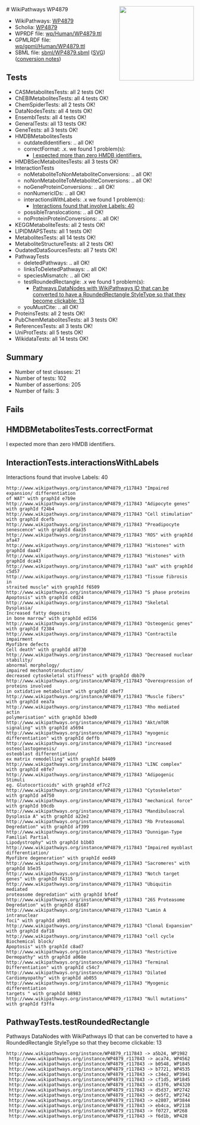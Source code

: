 <img style="float: right; width: 200px" src="../logo.png" />
# WikiPathways WP4879

* WikiPathways: [WP4879](https://identifiers.org/wikipathways:WP4879)
* Scholia: [WP4879](https://scholia.toolforge.org/wikipathways/WP4879)
* WPRDF file: [wp/Human/WP4879.ttl](../wp/Human/WP4879.ttl)
* GPMLRDF file: [wp/gpml/Human/WP4879.ttl](../wp/gpml/Human/WP4879.ttl)
* SBML file: [sbml/WP4879.sbml](../sbml/WP4879.sbml) ([SVG](../sbml/WP4879.svg)) ([conversion notes](../sbml/WP4879.txt))

## Tests
* CASMetabolitesTests: all 2 tests OK!
* ChEBIMetabolitesTests: all 4 tests OK!
* ChemSpiderTests: all 2 tests OK!
* DataNodesTests: all 4 tests OK!
* EnsemblTests: all 4 tests OK!
* GeneralTests: all 13 tests OK!
* GeneTests: all 3 tests OK!
* HMDBMetabolitesTests
    * outdatedIdentifiers: .. all OK!
    * correctFormat: .x. we found 1 problem(s):
        * [I expected more than zero HMDB identifiers.](#ad154c1e)
* HMDBSecMetabolitesTests: all 3 tests OK!
* InteractionTests
    * noMetaboliteToNonMetaboliteConversions: .. all OK!
    * noNonMetaboliteToMetaboliteConversions: .. all OK!
    * noGeneProteinConversions: .. all OK!
    * nonNumericIDs: .. all OK!
    * interactionsWithLabels: .x we found 1 problem(s):
        * [Interactions found that involve Labels: 40](#fe97a915)
    * possibleTranslocations: .. all OK!
    * noProteinProteinConversions: .. all OK!
* KEGGMetaboliteTests: all 2 tests OK!
* LIPIDMAPSTests: all 1 tests OK!
* MetabolitesTests: all 14 tests OK!
* MetaboliteStructureTests: all 2 tests OK!
* OudatedDataSourcesTests: all 7 tests OK!
* PathwayTests
    * deletedPathways: .. all OK!
    * linksToDeletedPathways: .. all OK!
    * speciesMismatch: .. all OK!
    * testRoundedRectangle: .x we found 1 problem(s):
        * [Pathways DataNodes with WikiPathways ID that can be converted to have a RoundedRectangle StyleType so that they become clickable: 13](#579fa5c8)
    * youMustCite: .. all OK!
* ProteinsTests: all 2 tests OK!
* PubChemMetabolitesTests: all 3 tests OK!
* ReferencesTests: all 3 tests OK!
* UniProtTests: all 5 tests OK!
* WikidataTests: all 14 tests OK!


## Summary

* Number of test classes: 21
* Number of tests: 102
* Number of assertions: 205
* Number of fails: 3

## Fails

<a name="ad154c1e" />

## HMDBMetabolitesTests.correctFormat

I expected more than zero HMDB identifiers.
<a name="fe97a915" />

## InteractionTests.interactionsWithLabels

Interactions found that involve Labels: 40
```
http://www.wikipathways.org/instance/WP4879_r117843 "Impaired expansion/ differentiation
of WAT" with graphId e7b9e
http://www.wikipathways.org/instance/WP4879_r117843 "Adipocyte genes" with graphId f24b4
http://www.wikipathways.org/instance/WP4879_r117843 "Cell stimulation" with graphId dcefb
http://www.wikipathways.org/instance/WP4879_r117843 "Preadipocyte senescence" with graphId daa35
http://www.wikipathways.org/instance/WP4879_r117843 "ROS" with graphId afa47
http://www.wikipathways.org/instance/WP4879_r117843 "Histones" with graphId daa47
http://www.wikipathways.org/instance/WP4879_r117843 "Histones" with graphId dca43
http://www.wikipathways.org/instance/WP4879_r117843 "aaX" with graphId c5d57
http://www.wikipathways.org/instance/WP4879_r117843 "Tissue fibrosis in 
straited muscle" with graphId f6509
http://www.wikipathways.org/instance/WP4879_r117843 "S phase proteins 
Apoptosis" with graphId cdd24
http://www.wikipathways.org/instance/WP4879_r117843 "Skeletal Dysplasia/
Increased fatty deposits 
in bone marrow" with graphId ed156
http://www.wikipathways.org/instance/WP4879_r117843 "Osteogenic genes" with graphId f2384
http://www.wikipathways.org/instance/WP4879_r117843 "Contractile impairment
Myofibre defects
Cell death" with graphId a8730
http://www.wikipathways.org/instance/WP4879_r117843 "Decreased nuclear stability/ 
abnormal morphology/
impaired mechanotransduction/
decreased cytoskeletal stiffness" with graphId dbb79
http://www.wikipathways.org/instance/WP4879_r117843 "Overexpression of proteins involved 
in oxtidative metabolism" with graphId c0ef7
http://www.wikipathways.org/instance/WP4879_r117843 "Muscle fibers" with graphId eea7a
http://www.wikipathways.org/instance/WP4879_r117843 "Rho mediated actin 
polymerisation" with graphId b3ed0
http://www.wikipathways.org/instance/WP4879_r117843 "Akt/mTOR signaling" with graphId a5694
http://www.wikipathways.org/instance/WP4879_r117843 "myogenic differentiation" with graphId deffb
http://www.wikipathways.org/instance/WP4879_r117843 "increased osteoclastogenesis/ 
osteoblast differentiation/
ex matrix remodelling" with graphId b4409
http://www.wikipathways.org/instance/WP4879_r117843 "LINC complex" with graphId e8fe7
http://www.wikipathways.org/instance/WP4879_r117843 "Adipogenic Stimuli
eg. Glutocorticoids" with graphId ef7c2
http://www.wikipathways.org/instance/WP4879_r117843 "Cytoskeleton" with graphId a4750
http://www.wikipathways.org/instance/WP4879_r117843 "mechanical force" with graphId b9cdb
http://www.wikipathways.org/instance/WP4879_r117843 "Mandibuloacral Dysplasia A" with graphId a22e2
http://www.wikipathways.org/instance/WP4879_r117843 "Rb Proteasomal 
Degredation" with graphId af399
http://www.wikipathways.org/instance/WP4879_r117843 "Dunnigan-Type Familial Partial 
Lipodystrophy" with graphId b1b03
http://www.wikipathways.org/instance/WP4879_r117843 "Impaired myoblast differentiation/
Myofibre degeneration" with graphId eed49
http://www.wikipathways.org/instance/WP4879_r117843 "Sacromeres" with graphId b5e35
http://www.wikipathways.org/instance/WP4879_r117843 "Notch target genes" with graphId f4315
http://www.wikipathways.org/instance/WP4879_r117843 "Ubiquitin mediated
proteasome degredation" with graphId bfe4f
http://www.wikipathways.org/instance/WP4879_r117843 "26S Proteasome 
Degredation" with graphId d1687
http://www.wikipathways.org/instance/WP4879_r117843 "Lamin A intranuclear 
foci" with graphId a99d1
http://www.wikipathways.org/instance/WP4879_r117843 "Clonal Expansion" with graphId daf18
http://www.wikipathways.org/instance/WP4879_r117843 "cell cycle 
Biochemical block/
Apoptosis" with graphId c8ad7
http://www.wikipathways.org/instance/WP4879_r117843 "Restrictive Dermopathy" with graphId a068e
http://www.wikipathways.org/instance/WP4879_r117843 "Terminal Differentiation" with graphId c54c7
http://www.wikipathways.org/instance/WP4879_r117843 "Dilated Cardiomyopathy" with graphId ab055
http://www.wikipathways.org/instance/WP4879_r117843 "Myogenic differentiation
targets " with graphId b8983
http://www.wikipathways.org/instance/WP4879_r117843 "Null mutations" with graphId f3ffa
```

<a name="579fa5c8" />

## PathwayTests.testRoundedRectangle

Pathways DataNodes with WikiPathways ID that can be converted to have a RoundedRectangle StyleType so that they become clickable: 13
```
http://www.wikipathways.org/instance/WP4879_r117843 -> a5b24, WP1982
 http://www.wikipathways.org/instance/WP4879_r117843 -> aca74, WP4562
 http://www.wikipathways.org/instance/WP4879_r117843 -> b0548, WP1845
 http://www.wikipathways.org/instance/WP4879_r117843 -> b7721, WP4535
 http://www.wikipathways.org/instance/WP4879_r117843 -> c34e2, WP3941
 http://www.wikipathways.org/instance/WP4879_r117843 -> cf1d5, WP1845
 http://www.wikipathways.org/instance/WP4879_r117843 -> d13f6, WP4320
 http://www.wikipathways.org/instance/WP4879_r117843 -> d5d37, WP2742
 http://www.wikipathways.org/instance/WP4879_r117843 -> de5f2, WP2742
 http://www.wikipathways.org/instance/WP4879_r117843 -> e2807, WP3844
 http://www.wikipathways.org/instance/WP4879_r117843 -> eb4ca, WP2118
 http://www.wikipathways.org/instance/WP4879_r117843 -> f0727, WP268
 http://www.wikipathways.org/instance/WP4879_r117843 -> f6d1b, WP428
 ```

